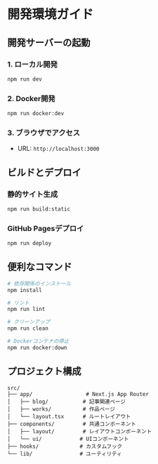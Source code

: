 # 開発環境ガイド

## 開発サーバーの起動

### 1. ローカル開発
```bash
npm run dev
```

### 2. Docker開発
```bash
npm run docker:dev
```

### 3. ブラウザでアクセス
- URL: `http://localhost:3000`

## ビルドとデプロイ

### 静的サイト生成
```bash
npm run build:static
```

### GitHub Pagesデプロイ
```bash
npm run deploy
```

## 便利なコマンド

```bash
# 依存関係のインストール
npm install

# リント
npm run lint

# クリーンアップ
npm run clean

# Dockerコンテナの停止
npm run docker:down
```

## プロジェクト構成

```
src/
├── app/                 # Next.js App Router
│   ├── blog/           # 記事関連ページ
│   ├── works/          # 作品ページ
│   └── layout.tsx      # ルートレイアウト
├── components/         # 共通コンポーネント
│   ├── layout/         # レイアウトコンポーネント
│   └── ui/            # UIコンポーネント
├── hooks/             # カスタムフック
└── lib/               # ユーティリティ
``` 